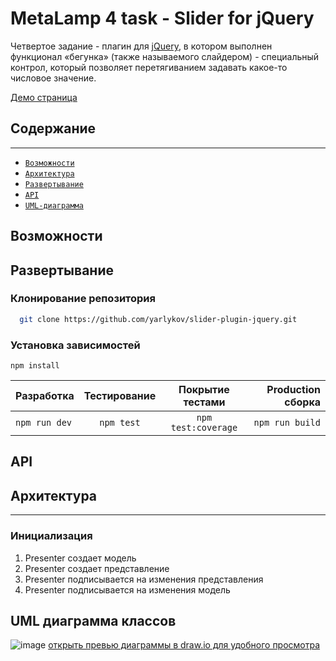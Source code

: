 # MetaLamp 4 task - Slider for jQuery
Четвертое задание - плагин для [jQuery](https://jquery.com), в котором выполнен функционал «бегунка» (также называемого слайдером) - специальный контрол, который позволяет перетягиванием задавать какое-то числовое значение. 

[Демо страница](https://yarlykov.github.io/slider-plugin-jquery/ )
## Содержание
___
- [`Возможности`](#возможности)
- [`Архитектура`](#архитектура)
- [`Развертывание`](#развертывание)
- [`API`](#api)
- [`UML-диаграмма`](#uml-диаграмма-классов)

## Возможности
## Развертывание

### Клонирование репозитория
```bash
  git clone https://github.com/yarlykov/slider-plugin-jquery.git
```
### Установка зависимостей
 `npm install`

| Разработка    | Тестирование   | Покрытие тестами     | Production сборка  |
| ------------- |:--------------:|:--------------------:|  -----------------:|
| `npm run dev` | `npm test`     | `npm test:coverage`  | `npm run build`


## API
## Архитектура
___
### Инициализация
1. Presenter создает модель
2. Presenter создает представление
3. Presenter подписывается на изменения представления
4. Presenter подписывается на изменения модель

## UML диаграмма классов

![image](https://drive.google.com/uc?export=view&id=1S4hNznRuGywPhJUBfLO3PwiedWcKCS1P)
[открыть превью диаграммы в draw.io для удобного просмотра](https://viewer.diagrams.net/?target=blank&highlight=0000ff&nav=1&title=UML.drawio#R7V1rc5u6Fv01mbn3QzKItz82adNzTnPubZuctPnUIUaxaTD4YtLE%2FfVXPA16YMCAsNFMZxowBqy1tLX30tbWmXK1evsYWOvl374N3TNZst%2FOlPdnsgxUWUf%2FRWe2yRnDAMmJReDY6UW7E7fOb5ielNKzL44NN6ULQ993Q2ddPjn3PQ%2FOw9I5Kwj81%2FJlT75bfuraWkDixO3ccsmz3xw7XKZndU3dffAHdBbL7NFAnyWfPFrz50Xgv3jpAz3fg8knKyu7T%2FojN0vL9l8Lp5QPZ8pV4Pth8tfq7Qq6UbtmTfbtz%2B039%2BZZ%2F%2FjXl83%2FrH8uP9395%2F48udl1k6%2Fkvy6AXtj61r%2Bfn67%2FuFd%2Ffl9%2Fvv7yKn189%2FjXefoV6ZflvqRNmZIj%2FsHhNmvgzauzci3UNMrlk%2B%2BFt%2BknqA0uLddZeOjvOXo5GKATv2AQOgibd%2BkHob9GZ%2BdLx7VvrK3%2FEv2ETYjaPTu6XPqB8xvd1nLRRwCdQB8HYUozxM3iFbfRN9FpCZ0N4AZd8zlrF5CfurE2YXrN3Hdda71xHuMXji5ZWcHC8S79MPRX2Y0iAkA7PcqBjg%2FCwH%2FOWRV9vyYaKWpRa8C3Ak1TdD5CfwXDYIsuyT6VpBSOtBea6eFrkdLpuWWBzbKSnrTSbrTI750%2F7ivqdpa3QI2QPy%2F%2F2jYzA3Wfp5cfZ7kIeM8K4WXUjJsiC9EfhZ%2B6OxVzswFPAcHTM%2Fkypih6LMFW1OBhgZkufAqZvNysrbnjLW7ia96ruzNf0x8cnfLRd5%2FcmBNLx7ahF3MGPdtKaBURZe07Xhi3iHaJ%2FqF2u5IutDMNvdAVOga7Y%2FQvujwIr3wP0ctyYh5BxNlXGPGWwrDKzrufYdsycHsBruBTCdmmMMoEjOfJoWNboeN7J4dkhWFZhis3%2FbMvvFXeeKuUbosh7DrxqJK2BqBa3D3wrxCQ0e0yvO8iOrw%2FBwQnFJITCgV%2F13qE7md%2F48SUVN4HybUYL3h1Yr0mqGZPmGosUwyRW4Cs8b%2F%2BfRbZGQXsmH1CHbovVA213djbBtY%2FzXPrCdlbTbvZfnJu%2F%2Fn%2Bav84B5LCAHYhgD0AWCC19Ko6RJZmhtMuex%2BdE8i2Qra2O9UfshXGWCDbHllN5o6sTnWV50s4f46tsYC3PbyGORy8kv3r4fXHl7sH6zr4pnxy3R93X89lg4qus5kMqgRadYFmB7fSgC4U9f3ILnvvwFcCQIaWJgktrTstLdfOGkppSjspDWBSmlJbuhteSqObnljGPk1Ts9eu6LXZNRYdzaRiGG7Xp6eFdqqgNUZ6SAWN7gjKDEfQX619D0atLBDvEvG68lqPiNMtdI74jbM5PVPNF3STt0GfEZATCE9dKG8Mah5D81LKAWvW0vGcMAryTqwP9wYk4C6Oy6THlUD5srZTaVyAWQ%2FMtlkG3YGpkP0yHmADiKC8Kg6zAtf6uNZ2nPrrpOQoGuFqO5u1a21vXceGgUC0PqIz7ip4JqtgiD46nv3hVxT8CDjrixZgQNWbAafMhDNO5vzwy4MC0yaYqtw9I4VMG8gw%2FeT5jxvRT5tiavB3kMiEgQzTmyjkE6A2BnXG2zsiR9L%2FPm5ggH4CAaJI9u5%2FgkoHaepGVa83KATJ46eTSPam2x%2BCqkms7aeEPT3Jm2RZZR8%2BaKKKRqrexGyRANw9qLQ5KRqoHcia1Bdm5ZzB1URUzW5g1CiuO7Vv9uURzJiLal4eN%2FPAeZyGrNkNmrSEj2HRZHXLF0%2Fg2SZtu%2B7Q2RugMwIsaC9g5o3HC1VxZxY11NJf%2BJ7l3vjxGBgNgT9hGG5T%2F9p6Cf3yYAvfnPB74e%2BH6Fao8ZOj92%2FpneOD7RlrGraq0Tf%2BSzCH%2BwcUFAYsYNX90uuiVqiEMIAu%2Buqv4kW9pOgCAdCoATLIRAoCsRaA7BCNHcy48T7DwEFvDYPbxCKmOPx8Wa0zPljBPAt230VL3tEp27FWvmffLR0v%2B%2BjacXPgPTu70F%2FHdhSdST%2BPEfdQK33fsSE6fCh%2BtuNGfJSRI4GR8cYkc6ri3f2MqEuJ1CifSxemKqUwpab4PAuVa9Mmvf3naJjZ3VvRyiG3CrCoJ4Uy%2BdaOfMSNgFaOpTUTu1HawuwbZRf6T08bWLoGIW5tC1ekQ2X9H6VKle%2BuyVLV9eiP5A06DejJfphMxuVzrYV8d%2BSPwFhXkHb6FDsZnmMutSpNRapSyhQDkkI6u7mEUNKqssSNZlqVgvUvs%2B0SugG0KlZeyETyqSu7e31Foyaf%2Bsu5VGgJeFMqMNENkDp3IMlpDgK8qQuOjVGlaBtUVPsSHIHM6JwTSr7rCEkyBYTeP%2FubWiZdwbiM14gcu8nMQaplN8ugWG%2Bqm5XrYA0XyWGPG8caOTpNSTE1SoDYRFT9j2%2BfnkPQdvlFdSfvfkFdb3aJXGUl%2FIaDYa1bRqE3x0FlVT5Jc4Kn6zo0B7Pu6NBfH1VZU1y%2BF6tcMHjvv3oC0x7WvfWHKasSxl2soQowmyyTqmlue0STvlgZAXkHV8jgTjlYawGowj1jn5TF4gkoEa1xiNZmbcO1KrWtIlwzys%2BbtV2FOUC8lnnrwn2v0Zc7j8r6ct9l4b13hqXCfaGQKlTcrsAcQShGX%2FUlHL1WeHIPw2Qyso4W7wk%2Fj0fpOr2lnye3XBmE%2BXlm2%2FWHQ%2Fh59PhyQ51Cmoi5yfvuKMvX0V%2BZLvo800zOsaPY6cxKc6y5F7CjVs4RodmBsA64CQTDAWQlvk0%2BNmsOJv%2B9H7KJOhGbHQzmCPZ7UFnJjGKerC2o%2FBMUNHrE7Xuf4FbA2RBO%2Fvs7ZCnuGJyWnRS2iorPQQ8G06ix0hWsQ%2B7rwICVXlpQ6GLtAtUht3SgvjOlVOQtnPtJbSsCSCGPDbBLKjD56mMAgPEKZECjl%2B6atEKm1CfZWBQyoDEykNnG59jB7FQoaw45d6GMUnSPwHjqQllzWLkLZRots1wIZa3AHIFQRispIYSyNmCOQCjTWCK2EMragjoCoYxeBV4IZW3g5C%2BU6UIo6x5W%2FkKZLoSyLuNV%2FkIZ6Rjd%2Bb4bOmsCRaGS9a%2BSGXJLkazlYgH1iJLIVHJEITg6%2BUC7cWkJ3osFgC4znHkRaDcGk%2F9qAZ2c7haBdjsw%2Ba8W0OmTEsLZa4Un99UClMUfyaSo8Pj4eXxAldq6fO32vFexeVggScZ4fT5R32WvJVJ7K9vTn8%2FHqggyeZ%2BvOZgj8PlYU2VT9%2FmagzkCn4%2B%2Bxkf4fK3w5O%2FzkbMqyVaAwtnj4OzNtLa%2BXrvSjTr%2BvBHXbqSuZRGuHr03H5Grx1rUIly9IywGYrBWs4i8i1aI8vf3soFF%2BHtd4Mnd3wMGc4I%2B8fsEmkdVmdEgvaIIznkAUc%2BMERWAHlNlRsr6gGRPpWtrHvrpA0RYNnCJRqyivlo3C0JvFZUpWNJFXiFyjFGZKAOy1w5pvVXy6SsqoyRnJkFZMq5Md0hpDmXtmKyv9UcUwfYrMjgwGVbEeMJhPNGwkr%2BaqfU5nmg6%2FrjxjieUcFOMJ6wefTTjCSVKKY4n%2BX6hE44%2Bm4PKfWShiH33CCbbijtBzYFFFgNLdwMLwIuM5mnf%2B0iigIqIlj20yAr2PMqWn6MZWujZiiuH5OpEbI7R34Zevdkcev2ElfV2ciB2WjihOdTcCycYjKLAISQzUQXWB2Fdt5pCj%2Fv70tOK4sPrAI2yAvFOEa89EdUf4qRymCN%2B5wu8u8UbSLwBN2glNkRkfyiu3EN7Vq2N%2BRLOn1GoNWW5uAWe%2FHN4AE2CyxG9j84KRBsgyj%2BHB5A5HwVE%2F3a8eEJAgNoAVP6JPFnuCQNU602A2lTc4J%2FOA1jLo9PRFK4FoA0A5Z7OAwBrr8PM9KKOKiBtIkDy949YixNjSGOrK3BtjGvbHKfOcDVNAi1oL2A2T%2BX5cWhaDuNRSy39he9Z7o0fx5lRmPkThuE2nXmyXkK%2FHNDCNyf8Hn39wtDSw4f0btHf79%2BKB9szlixQNV%2B08V%2BCOayicJoYGcZ7sde4MGqIShQD6KLv%2Fipe1EvXIzWEzwHcJNOGOHpiwrH%2FCUcdq0dVd%2FoPzGQ2R05juhEAusD5t29Dcqf1iQwMux58PFOOIN%2F4tQzkvQNfTw7HTmXqFmhzn3XMMyaETt0psNwLtsukCBb1YsdzwshRR6%2BngB23T6hL94cp%2F7rtWd%2FEQH10PDseZ%2BNawhuBbzt8R1DKXaYvKI4AjsZfge9B%2BPKv6i7Tk%2FLmLxsU6cToCnBbgjtkjXfJ%2FvXw%2BuPL3YN1HXxTPrnuj7uv5xRsCfygZ78Lgri5%2FXXc2La1WcYOKKALJ9nfsWpykWkodN0ENWqwjb50Ll1IkpmdSb4qadnx7svx0e7b9rXjusXPPsPAQY0TaQYFRxiTR9opNb%2Bfn67%2FuFd%2Ffl9%2Fvv7yKn189%2FjX%2BXkqNe4VapK0SJILBew1CvTZudryTfqEuJrDLizXsLBcw3dkS35n%2Bq0dq8gbYbUH85WP2Y2ShiBu1CJmpzOWJu2yGWs71ioqj7l0vK65Oitz1YzavgFZYzEK61jxOd6ENmsSGrCsGx9GK10xWh6a0TUKZJI2mEZlREqlRGdTUvcQmsnIcsehEvN78aDQf6q6AHp6j3yuDiuLjKYyXz4JPhvZlGp2IwnzHvrmc4315gU%2BP7p%2BpLyznYqcajt2PRQ%2Fq2VtDyTZXmOo8R3dMY1fw1ehtrWFBl60rm%2Fu0EqNsbmTzvjt80d343rdebz%2BrJE%2BqkHTxEXa2kTBFyzjjGMQBSFnbQuXpXEa84XxQhvZc3a8S%2B7YKQuzRjphFhqChQ1YqPfMwgpLUa4z5KzWrigLccZtMl0etiwEwHk34r2dKDuNEBSd%2BqScXp9wIykLARRWZXhRF6I9qkPWhaB6OHU25ailoh1FcMbX58ZdWN1s6e0YmLdj4rvH9BycqTWWB5JuMdUTluu7wnV00gMJtF9CUngSyAAY7m0JtJeJHbnLJv0xvcZsajPVqYqcUTbZjp2x1r9HRqWommOgrcxVlOqMtiw%2BDWb3WolSp2D3kl9%2B9AQayu7NZhwMX9bYBXZm8O7oGYfcBSc5c8mzaAf3yR%2FTyDsJjy5ROL%2BI4%2B8r3%2FWDHcdjnSGRAEA0%2B2k7AQpik0AKgRNxJOXo3Pe8KL59zN4oe2vcZ67LXmaIToBdte%2FKQU60Rgo03Fp%2B6FbGqZ7Hid23sky0snRxUb%2BhGVHnkbSzgUmlRpWQdFg7k2l8k2EzwEYaQ6toZbrtP1eU8mBVvoH%2F9LSBvXgnGqm7Tah%2FaKytV7vvH2Ti0XT6Bza%2FDPAUmf39A2Q8zadQhushzcSuE%2FLfAVf%2FXcX0Kh23qrWn%2BRS%2BAaBGCl%2BT6fr41GeP7jSp4ExoIJvpgw1kzeQMSr7hTvSXS6r%2FTuenq%2F4lk5i2O5lZOOTMgMI1DwIX9FvPDGiY%2F6oOPDNA3YyETaljn07iShrcIBttk2fw0FKvmTzTGWloJc9a2SFQMkL7k5AHZQvgKsJzZ0tTDRWvH5G9MHNyAL9%2BNsPI2oPmqk9YK5HxDambx4LctJI6OUq1IsFmq4aaLvs50CTtnxfUuZokPMcctDRJeHxJ2LaOTBLxnJk%2BgIk5eFVQPjpeSFLJm4pmtMGs0SDZx0K0vSNnsjiVG01nfY2c%2BMKerpKU8ReeqQPQlJRGJhS069kUYN7kCptmBwXterP0lsqg3ZT0JlE7te%2BPL5RXueZo9edn92QtAC6qYo52T%2BaiQ%2B1pNlPLcV%2Bz9ddchrR0FoQXS4GC%2B15taQokaSCeEq88G4Cndfa4rO99Gbj3ZRwDVXWZJ1VnckdMxetf1l3S2jj5C39OWj%2BzX56SGtqE3C%2BTYRq6d7%2Bou6M2swed%2BULcBg%2BAKz%2BtB498uwsWcF0NHsQrDzJ4kOrghDolyLe9yNrc7GBxGr2hJ536BPCsHFOqMH8M9VwuK7HnAAtg%2B9NiKduETgk8TTHKvaS3%2BX7KJp1VY1dWj4XmzFLqXrURD%2BgVETJNvbGKzpAfDhpkay8Kq%2BNJSzyHbbyki9Y2yUDHS8jVTDJoPGjjyYZZdm6%2FgzYpZH54C2G2WB7fc%2BImsi7lXrK3yEK%2BdB03aeRac6bZYVmoIqsrrADTHp1Hm12o6mGMG2DQOHiVX8sMk%2FHpnXwX9%2BXVyfBO2nxxFn4nqaaS1BmnSE3ytHq%2Bua%2FnS%2Fm2auPt%2BdmoNXjPH9zxqLnlDzd%2Fwuis52OeyQzPD%2B%2B545ukeHZSHd9k%2BJ3p7aUL5Gkpo%2B%2F3zZS3Dvt9m13AKoxFFlcNHaYYNa0K51RofD2phIsZda2KqXK2KqT6d1pWRd7nTsiKgqtKo7cyBycGdu9d9GQwRp5IYWbrLA92L4Cs4zalp5xloJo8JAuTVFBPy9IwciVy%2F8VQpbKIOv4o5uClqEexQoZv3Rgg4XtQtrYh%2BKo8IA1cENuskCV1N5oAeQzQX4tducKj7%2FXVQiWKWkxQHiKOwL3gJVsOvJqSb34CMd4fcbc%2FcU3S3K9JSvrou3UWs05xGZiOLTnurwDUbMJltvClRz22MqmzTaaVTWmwVib9f6Zd71fUPGpNU6rpkKR7MnKbKsFETQX3ImqnXmCaplJzpWNnA12zys%2B0FKKDF872zSkg851W64wrQC%2FdSDaH3f5rRsY6J%2BW6zhgmpeC6KlK51tnoZalZdxWOZzOj1MUB2NPJKbWzC6Mbtngmv99B6xVHNGzRd0E7jVELrxE79Maa%2Bd7oJ2uKGCNWLpWhGHpWgoCnVIYOA98Pi5cH1nr5t29Hrf7h%2Fw%3D%3D)